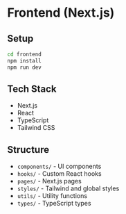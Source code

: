 # Frontend (Next.js)

## Setup

```bash
cd frontend
npm install
npm run dev
```

## Tech Stack
- Next.js
- React
- TypeScript
- Tailwind CSS

## Structure
- `components/` - UI components
- `hooks/` - Custom React hooks
- `pages/` - Next.js pages
- `styles/` - Tailwind and global styles
- `utils/` - Utility functions
- `types/` - TypeScript types 
